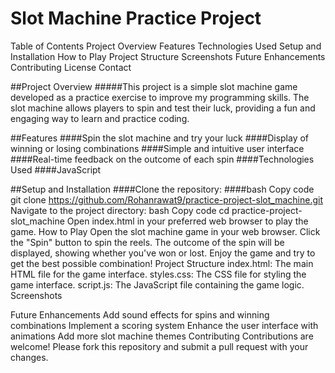# Slot Machine Practice Project
 Table of Contents
 Project Overview
 Features
Technologies Used
Setup and Installation
How to Play
Project Structure
Screenshots
Future Enhancements
Contributing
License
Contact

 ##Project Overview
  #####This project is a simple slot machine game developed as a practice exercise to improve my programming skills. The slot machine allows players to spin and test their luck, providing a fun and engaging way to learn and practice coding.

##Features
####Spin the slot machine and try your luck
####Display of winning or losing combinations
####Simple and intuitive user interface
####Real-time feedback on the outcome of each spin
####Technologies Used
####JavaScript

##Setup and Installation
####Clone the repository:
####bash
Copy code
git clone https://github.com/Rohanrawat9/practice-project-slot_machine.git
Navigate to the project directory:
bash
Copy code
cd practice-project-slot_machine
Open index.html in your preferred web browser to play the game.
How to Play
Open the slot machine game in your web browser.
Click the "Spin" button to spin the reels.
The outcome of the spin will be displayed, showing whether you've won or lost.
Enjoy the game and try to get the best possible combination!
Project Structure
index.html: The main HTML file for the game interface.
styles.css: The CSS file for styling the game interface.
script.js: The JavaScript file containing the game logic.
Screenshots

Future Enhancements
Add sound effects for spins and winning combinations
Implement a scoring system
Enhance the user interface with animations
Add more slot machine themes
Contributing
Contributions are welcome! Please fork this repository and submit a pull request with your changes.
 
